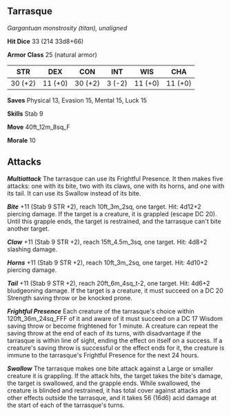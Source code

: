 ## Tarrasque

*Gargantuan monstrosity (titan), unaligned*

**Hit Dice** 33 (214 33d8+66)

**Armor Class** 25 (natural armor)

| STR     | DEX     | CON     | INT     | WIS     | CHA     |
|---------|---------|---------|---------|---------|---------|
| 30 (+2) | 11 (+0) | 30 (+2) |  3 (-2) | 11 (+0) | 11 (+0) |

**Saves** Physical 13, Evasion 15, Mental 15, Luck 15

**Skills** Stab 9

**Move** 40ft\_12m\_8sq\_F

**Morale** 10

## Attacks

***Multiattack*** The tarrasque can use its Frightful Presence. It then makes five attacks: one with its bite, two with its claws, one with its horns, and one with its tail. It can use its Swallow instead of its bite.

***Bite*** +11 (Stab 9 STR +2), reach 10ft\_3m\_2sq, one target. Hit: 4d12+2 piercing damage. If the target is a creature, it is grappled (escape DC 20). Until this grapple ends, the target is restrained, and the tarrasque can't bite another target.

***Claw*** +11 (Stab 9 STR +2), reach 15ft\_4.5m\_3sq, one target. Hit: 4d8+2 slashing damage.

***Horns*** +11 (Stab 9 STR +2), reach 10ft\_3m\_2sq, one target. Hit: 4d10+2 piercing damage.

***Tail*** +11 (Stab 9 STR +2), reach 20ft\_6m\_4sq\_t-2, one target. Hit: 4d6+2 bludgeoning damage. If the target is a creature, it must succeed on a DC 20 Strength saving throw or be knocked prone.

***Frightful Presence*** Each creature of the tarrasque's choice within 120ft\_36m\_24sq\_FFF of it and aware of it must succeed on a DC 17 Wisdom saving throw or become frightened for 1 minute. A creature can repeat the saving throw at the end of each of its turns, with disadvantage if the tarrasque is within line of sight, ending the effect on itself on a success. If a creature's saving throw is successful or the effect ends for it, the creature is immune to the tarrasque's Frightful Presence for the next 24 hours.

***Swallow*** The tarrasque makes one bite attack against a Large or smaller creature it is grappling. If the attack hits, the target takes the bite's damage, the target is swallowed, and the grapple ends. While swallowed, the creature is blinded and restrained, it has total cover against attacks and other effects outside the tarrasque, and it takes 56 (16d6) acid damage at the start of each of the tarrasque's turns.

